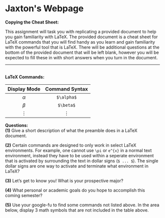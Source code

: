# Jaxton's Webpage

<p><span class="underline"><strong>Copying the Cheat Sheet:</strong></span></p>
<p>This assignment will task you with replicating a provided document to help you gain familiarity with LaTeX. The provided document is a cheat sheet for LaTeX commands that you will find handy as you learn and gain familiarity with the powerful tool that is LaTeX. There will be additional questions at the bottom of the provided document that will be left blank, however you will be expected to fill these in with short answers when you turn in the document.</p>
<hr />
<p><br />
<span class="underline"><strong>LaTeX Commands:</strong></span></p>
<table>
<thead>
<tr class="header">
<th style="text-align: center;">Display Mode</th>
<th style="text-align: center;">Command Syntax</th>
</tr>
</thead>
<tbody>
<tr class="odd">
<td style="text-align: center;"><span class="math inline"><em>α</em></span></td>
<td style="text-align: center;"><code>$\alpha$</code></td>
</tr>
<tr class="even">
<td style="text-align: center;"><span class="math inline"><em>β</em></span></td>
<td style="text-align: center;"><code>$\beta$</code></td>
</tr>
<tr class="odd">
<td style="text-align: center;">⋮</td>
<td style="text-align: center;">⋮</td>
</tr>
</tbody>
</table>
<p><span class="underline"><strong>Questions:</strong></span><br />
<strong>(1)</strong> Give a short description of what the preamble does in a LaTeX document.<br />
</p>
<p><strong>(2)</strong> Certain commands are designed to only work in select LaTeX environments. For example, one cannot use <code>\pi</code> or <code>e^{x}</code> in a normal text environment, instead they have to be used within a seperate environment that is activated by surrounding the text in dollar signs (<code>$ ... $</code>). The single dollar signs are one way to activate and terminate what environment in LaTeX?<br />
</p>
<p><strong>(3)</strong> Let’s get to know you! What is your prospective major?<br />
</p>
<p><strong>(4)</strong> What personal or academic goals do you hope to accomplish this coming semester?<br />
</p>
<p><strong>(5)</strong> Use your google-fu to find some commands not listed above. In the area below, display 3 math symbols that are <span class="underline">not included</span> in the table above.<br />
</p>
